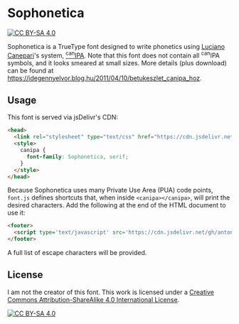 # Sophonetica

[![CC BY-SA 4.0][cc-by-sa-shield]][cc-by-sa]

Sophonetica is a TrueType font designed to write phonetics using [Luciano Canepari](https://en.wikipedia.org/wiki/Luciano_Canepari)'s system, [<sup>can</sup>IPA](http://www.canipa.net/doku.php). Note that this font does not contain all <sup>can</sup>IPA symbols, and it looks smeared at small sizes. More details (plus download) can be found at https://idegennyelvor.blog.hu/2011/04/10/betukeszlet_canipa_hoz.

## Usage

This font is served via jsDelivr's CDN:
```html
<head>
  <link rel="stylesheet" type="text/css" href="https://cdn.jsdelivr.net/gh/antonuccig/Sophonetica@main/font.css">
  <style>
    canipa {
      font-family: Sophonetica, serif;
    }
  </style>
</head>
```

Because Sophonetica uses many Private Use Area (PUA) code points, `font.js` defines shortcuts that, when inside `<canipa></canipa>`, will print the desired characters. Add the following at the end of the HTML document to use it:
```html
<footer>
  <script type='text/javascript' src='https://cdn.jsdelivr.net/gh/antonuccig/Sophonetica@main/font.js'></script>
</footer>
```
A full list of escape characters will be provided.

## License

I am not the creator of this font. This work is licensed under a
[Creative Commons Attribution-ShareAlike 4.0 International License][cc-by-sa].

[![CC BY-SA 4.0][cc-by-sa-image]][cc-by-sa]

[cc-by-sa]: http://creativecommons.org/licenses/by-sa/4.0/
[cc-by-sa-image]: https://licensebuttons.net/l/by-sa/4.0/88x31.png
[cc-by-sa-shield]: https://img.shields.io/badge/License-CC%20BY--SA%204.0-lightgrey.svg
